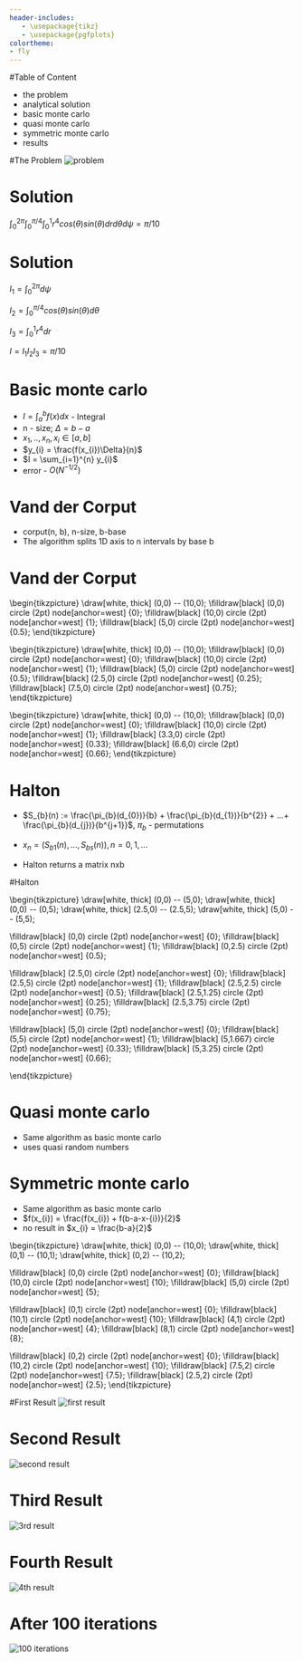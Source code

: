 ```yaml
---
header-includes:
   - \usepackage{tikz}
   - \usepackage{pgfplots}
colortheme:
- fly
---
```



#Table of Content

+ the problem
+ analytical solution
+ basic monte carlo
+ quasi monte carlo
+ symmetric monte carlo
+ results


#The Problem
![problem](01_problem.jpg)

# Solution

$\int_{0}^{2\pi} \int_{0}^{\pi/4} \int_{0}^{1} r^{4} cos(\theta) sin(\theta) drd\theta d\psi = \pi / 10$

# Solution

$I_{1} = \int_{0}^{2\pi} d\psi$ 

$I_{2} = \int_{0}^{\pi/4} cos(\theta) sin(\theta) d\theta$

$I_{3} = \int_{0}^{1} r^{4} dr$

$I = I_{1}I_{2}I_{3} = \pi /10$


# Basic monte carlo

+ $I = \int_a^{b} f(x) dx$ - Integral
+ n - size; $\Delta = b-a$ 
+ $x_{1},..,x_{n}, x_{i} \in [a,b]$
+ $y_{i} = \frac{f(x_{i})\Delta}{n}$
+ $I = \sum_{i=1}^{n} y_{i}$
+ error - $O(N^{-1/2})$

# Vand der Corput

+ corput(n, b), n-size, b-base
+ The algorithm splits 1D axis to n intervals by base b


# Vand der Corput


\begin{tikzpicture}
\draw[white, thick] (0,0) -- (10,0);
\filldraw[black] (0,0) circle (2pt) node[anchor=west] {0};
\filldraw[black] (10,0) circle (2pt) node[anchor=west] {1};
\filldraw[black] (5,0) circle (2pt) node[anchor=west] {0.5};
\end{tikzpicture}

\begin{tikzpicture}
\draw[white, thick] (0,0) -- (10,0);
\filldraw[black] (0,0) circle (2pt) node[anchor=west] {0};
\filldraw[black] (10,0) circle (2pt) node[anchor=west] {1};
\filldraw[black] (5,0) circle (2pt) node[anchor=west] {0.5};
\filldraw[black] (2.5,0) circle (2pt) node[anchor=west] {0.25};
\filldraw[black] (7.5,0) circle (2pt) node[anchor=west] {0.75};
\end{tikzpicture}

\begin{tikzpicture}
\draw[white, thick] (0,0) -- (10,0);
\filldraw[black] (0,0) circle (2pt) node[anchor=west] {0};
\filldraw[black] (10,0) circle (2pt) node[anchor=west] {1};
\filldraw[black] (3.3,0) circle (2pt) node[anchor=west] {0.33};
\filldraw[black] (6.6,0) circle (2pt) node[anchor=west] {0.66};
\end{tikzpicture}

# Halton

+ $S_{b}(n) := \frac{\pi_{b}(d_{0})}{b} + \frac{\pi_{b}(d_{1})}{b^{2}} + ...+ \frac{\pi_{b}(d_{j})}{b^{j+1}}$, $\pi_{b}$ - permutations

+ $x_{n} = (S_{b1}(n),...,S_{bs}(n)),n=0,1,...$
+ Halton returns a matrix nxb

#Halton

\begin{tikzpicture}
\draw[white, thick] (0,0) -- (5,0);
\draw[white, thick] (0,0) -- (0,5);
\draw[white, thick] (2.5,0) -- (2.5,5);
\draw[white, thick] (5,0) -- (5,5);

\filldraw[black] (0,0) circle (2pt) node[anchor=west] {0};
\filldraw[black] (0,5) circle (2pt) node[anchor=west] {1};
\filldraw[black] (0,2.5) circle (2pt) node[anchor=west] {0.5};

\filldraw[black] (2.5,0) circle (2pt) node[anchor=west] {0};
\filldraw[black] (2.5,5) circle (2pt) node[anchor=west] {1};
\filldraw[black] (2.5,2.5) circle (2pt) node[anchor=west] {0.5};
\filldraw[black] (2.5,1.25) circle (2pt) node[anchor=west] {0.25};
\filldraw[black] (2.5,3.75) circle (2pt) node[anchor=west] {0.75};


\filldraw[black] (5,0) circle (2pt) node[anchor=west] {0};
\filldraw[black] (5,5) circle (2pt) node[anchor=west] {1};
\filldraw[black] (5,1.667) circle (2pt) node[anchor=west] {0.33};
\filldraw[black] (5,3.25) circle (2pt) node[anchor=west] {0.66};


\end{tikzpicture}

# Quasi monte carlo

+ Same algorithm as basic monte carlo
+ uses quasi random numbers

# Symmetric monte carlo

 + Same algorithm as basic monte carlo
 + $f(x_{i}) = \frac{f(x_{i}) + f(b-a-x-{i})}{2}$
 + no result in $x_{i} = \frac{b-a}{2}$

\begin{tikzpicture}
\draw[white, thick] (0,0) -- (10,0);
\draw[white, thick] (0,1) -- (10,1);
\draw[white, thick] (0,2) -- (10,2);

\filldraw[black] (0,0) circle (2pt) node[anchor=west] {0};
\filldraw[black] (10,0) circle (2pt) node[anchor=west] {10};
\filldraw[black] (5,0) circle (2pt) node[anchor=west] {5};

\filldraw[black] (0,1) circle (2pt) node[anchor=west] {0};
\filldraw[black] (10,1) circle (2pt) node[anchor=west] {10};
\filldraw[black] (4,1) circle (2pt) node[anchor=west] {4};
\filldraw[black] (8,1) circle (2pt) node[anchor=west] {8};

\filldraw[black] (0,2) circle (2pt) node[anchor=west] {0};
\filldraw[black] (10,2) circle (2pt) node[anchor=west] {10};
\filldraw[black] (7.5,2) circle (2pt) node[anchor=west] {7.5};
\filldraw[black] (2.5,2) circle (2pt) node[anchor=west] {2.5};
\end{tikzpicture}



#First Result
![first result](01_basic_result.jpg)

# Second Result
![second result](02_basic_result.jpg)

# Third Result
![3rd result](03_basic_result.jpg)

# Fourth Result
![4th result](04_basic_result.jpg)

# After 100 iterations
![100 iterations](05_big_sample.jpg)



